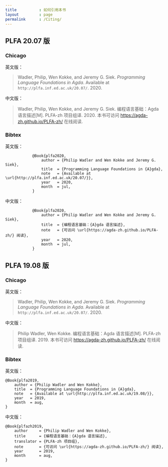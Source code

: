```yaml
---
title          : 如何引用本书
layout         : page
permalink      : /Citing/
---
```


## PLFA 20.07 版

### Chicago

英文版：

> Wadler, Philip, Wen Kokke, and Jeremy G. Siek.
> _Programming Language Foundations in Agda_.
> Available at `http://plfa.inf.ed.ac.uk/20.07/`.
> 2020.

中文版：

> Wadler, Philip, Wen Kokke, and Jeremy G. Siek.
> 编程语言基础：Agda 语言描述[M].
> PLFA-zh 项目组译.
> 2020.
> 本书可访问 https://agda-zh.github.io/PLFA-zh/ 在线阅读.

### Bibtex

英文版：

				@Book{plfa2020,
					author = {Philip Wadler and Wen Kokke and Jeremy G. Siek},
					title  = {Programming Language Foundations in {A}gda},
					note   = {Available at \url{http://plfa.inf.ed.ac.uk/20.07/}},
					year   = 2020,
					month  = jul,
				}

中文版：

				@Book{plfa2020,
					author = {Philip Wadler and Wen Kokke and Jeremy G. Siek},
					title  = {编程语言基础：{A}gda 语言描述},
					note   = {可访问 \url{https://agda-zh.github.io/PLFA-zh/} 阅读},
					year   = 2020,
					month  = jul,
				}


## PLFA 19.08 版

### Chicago

英文版：

> Wadler, Philip, Wen Kokke, and Jeremy G. Siek.
> _Programming Language Foundations in Agda_.
> Available at `http://plfa.inf.ed.ac.uk/20.07/`.
> 2020.

中文版：

> Philip Wadler, Wen Kokke.
> 编程语言基础：Agda 语言描述[M].
> PLFA-zh 项目组译.
> 2019.
> 本书可访问 https://agda-zh.github.io/PLFA-zh/ 在线阅读.

### Bibtex

英文版：

	@Book{plfa2019,
		author = {Philip Wadler and Wen Kokke},
		title  = {Programming Language Foundations in {A}gda},
		note   = {Available at \url{http://plfa.inf.ed.ac.uk/19.08/}},
		year   = 2019,
		month  = aug,
	}

中文版：

	@Book{plfazh2019,
		author     = {Philip Wadler and Wen Kokke},
		title      = {编程语言基础：{A}gda 语言描述},
		translator = {PLFA-zh 项目组},
		note       = {可访问 \url{https://agda-zh.github.io/PLFA-zh/} 阅读},
		year       = 2019,
		month      = aug,
	}

